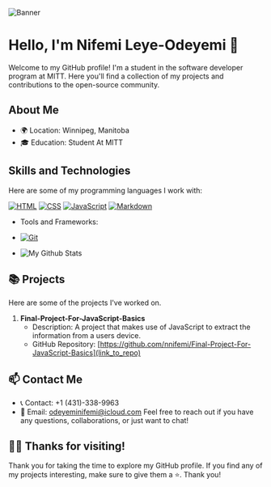 ![Banner](https://images.unsplash.com/photo-1504805572947-34fad45aed93?auto=format&fit=crop&q=80&w=1770&ixlib=rb-4.0.3&ixid=M3wxMjA3fDB8MHxwaG90by1wYWdlfHx8fGVufDB8fHx8fA%3D%3D)

# Hello, I'm Nifemi Leye-Odeyemi 👋

Welcome to my GitHub profile! I'm a student in the software developer program at MITT. Here you'll find a collection of my projects and contributions to the open-source community.

## About Me

- 🌍 Location: Winnipeg, Manitoba
- 🎓 Education: Student At MITT


## Skills and Technologies

Here are some of my programming languages I work with:

[![HTML](https://img.shields.io/badge/HTML-FF5733?style=for-the-badge&logo=html5&logoColor=white)](https://www.w3.org/TR/html52/)
[![CSS](https://img.shields.io/badge/CSS-1572B6?style=for-the-badge&logo=css3&logoColor=white)](https://www.w3.org/Style/CSS/Overview.en.html)
[![JavaScript](https://img.shields.io/badge/JavaScript-F7DF1E?style=for-the-badge&logo=javascript&logoColor=black)](https://developer.mozilla.org/en-US/docs/Web/JavaScript)
[![Markdown](https://img.shields.io/badge/Markdown-000000?style=for-the-badge&logo=markdown&logoColor=white)](https://commonmark.org/)


- Tools and Frameworks:
- [![Git](https://img.shields.io/badge/Git-F05032?style=for-the-badge&logo=git&logoColor=white)](https://git-scm.com/)

- ![My Github Stats](https://github-readme-stats.vercel.app/api?username=your-username&show_icons=true&theme=radical)



## 📚 Projects

Here are some of the projects I've worked on.

1. **Final-Project-For-JavaScript-Basics**
   - Description: A project that makes use of JavaScript to extract the information from a users device.
   - GitHub Repository: [https://github.com/nnifemi/Final-Project-For-JavaScript-Basics](link_to_repo)



## 📫 Contact Me

- 📞 Contact: +1 (431)-338-9963
- 📧 Email: odeyeminifemi@icloud.com
Feel free to reach out if you have any questions, collaborations, or just want to chat!

## 🙏🏾 Thanks for visiting!

Thank you for taking the time to explore my GitHub profile. If you find any of my projects interesting, make sure to give them a ⭐️. Thank you!
